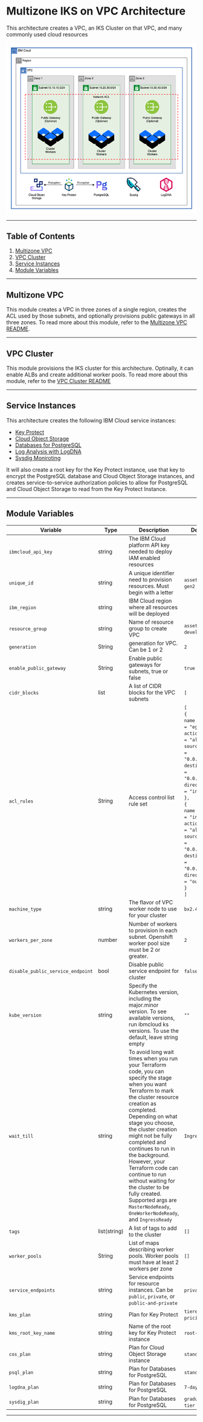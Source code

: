 # Multizone IKS on VPC Architecture

This architecture creates a VPC, an IKS Cluster on that VPC, and many commonly used cloud resources

![Multizone IKS on VPC Architecture](./.docs/multizone-arch.png)

---

## Table of Contents

1. [Multizone VPC](##multizone-vpc)
2. [VPC Cluster](##vpc-cluster)
3. [Service Instances](##service-instances)
4. [Module Variables](##Module-Variables)

---

## Multizone VPC

This module creates a VPC in three zones of a single region, creates the ACL used by those subnets, and optionally provisions public gateways in all three zones. To read more about this module, refer to the [Multizone VPC README](./multizone_vpc/README.md).

---

## VPC Cluster

This module provisions the IKS cluster for this architecture. Optinally, it can enable ALBs and create additional worker pools. To read more about this module, refer to the [VPC Cluster README](./vpc_cluster/README.md)

---

## Service Instances

This architecture creates the following IBM Cloud service instances:

- [Key Protect](https://cloud.ibm.com/docs/key-protect?topic=key-protect-about)
- [Cloud Object Storage](https://cloud.ibm.com/docs/cloud-object-storage?topic=cloud-object-storage-about-cloud-object-storage)
- [Databases for PostgreSQL](https://cloud.ibm.com/docs/databases-for-postgresql/getting-started.html)
- [Log Analysis with LogDNA](https://cloud.ibm.com/docs/Log-Analysis-with-LogDNA?topic=Log-Analysis-with-LogDNA-getting-started)
- [Sysdig Moniroting](https://cloud.ibm.com/docs/Monitoring-with-Sysdig?topic=Monitoring-with-Sysdig-getting-started)

It will also create a root key for the Key Protect instance, use that key to encrypt the PostgreSQL database and Cloud Object Storage instances, and creates service-to-service authorization policies to allow for PostgreSQL and Cloud Object Storage to read from the Key Protect Instance.

---

## Module Variables

Variable | Type | Description | Default
---------|------|-------------|--------
`ibmcloud_api_key` | string | The IBM Cloud platform API key needed to deploy IAM enabled resources |
`unique_id` | string | A unique identifier need to provision resources. Must begin with a letter | `asset-roks-gen2`
`ibm_region` | string | IBM Cloud region where all resources will be deployed |
`resource_group` | string | Name of resource group to create VPC | `asset-development`
`generation` | String | generation for VPC. Can be 1 or 2 | `2`
`enable_public_gateway` | String | Enable public gateways for subnets, true or false | `true`
`cidr_blocks` | list | A list of CIDR blocks for the VPC subnets | `[`
`acl_rules` | String | Access control list rule set |  `[`<br> `{` <br> `name        = "egress"`<br>  `action      = "allow"`<br>  `source      = "0.0.0.0/0"` <br>  `destination = "0.0.0.0/0"`<br>  `direction   = "inbound"`<br>`},`<br>`{` <br> `name        = "ingress"` <br>  `action      = "allow"`<br>  `source      = "0.0.0.0/0"`<br> `destination = "0.0.0.0/0"`<br>  `direction   = "outbound"`<br>`}` <br> `]`
`machine_type` | string | The flavor of VPC worker node to use for your cluster | `bx2.4x16`
`workers_per_zone` | number | Number of workers to provision in each subnet. Openshift worker pool size must be 2 or greater. | `2`
`disable_public_service_endpoint` | bool | Disable public service endpoint for cluster | `false`
`kube_version` | string | Specify the Kubernetes version, including the major.minor version. To see available versions, run ibmcloud ks versions. To use the default, leave string empty | `""`
`wait_till` | string | To avoid long wait times when you run your Terraform code, you can specify the stage when you want Terraform to mark the cluster resource creation as completed. Depending on what stage you choose, the cluster creation might not be fully completed and continues to run in the background. However, your Terraform code can continue to run without waiting for the cluster to be fully created. Supported args are `MasterNodeReady`, `OneWorkerNodeReady`, and `IngressReady` | `IngressReady`
`tags` | list(string) | A list of tags to add to the cluster | `[]`
`worker_pools` | String | List of maps describing worker pools. Worker pools must have at least 2 workers per zone | `[]`
`service_endpoints` | string | Service endpoints for resource instances. Can be `public`, `private`, or `public-and-private` | `private`
`kms_plan` | string | Plan for Key Protect | `tiered-pricing`
`kms_root_key_name` | string | Name of the root key for Key Protect instance | `root-key`
`cos_plan` | string | Plan for Cloud Object Storage instance | `standard`
`psql_plan` | string | Plan for Databases for PostgreSQL | `standard`
`logdna_plan` | string | Plan for Databases for PostgreSQL | `7-day`
`sysdig_plan` | string | Plan for Databases for PostgreSQL | `graduated-tier`
---
